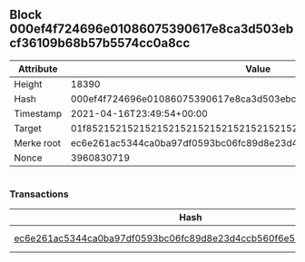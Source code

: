 ## Block 000ef4f724696e01086075390617e8ca3d503ebcf36109b68b57b5574cc0a8cc

Attribute | Value
--- | ---
Height | 18390
Hash | 000ef4f724696e01086075390617e8ca3d503ebcf36109b68b57b5574cc0a8cc
Timestamp | 2021-04-16T23:49:54+00:00
Target | 01f8521521521521521521521521521521521521521521521521521521521521
Merke root | ec6e261ac5344ca0ba97df0593bc06fc89d8e23d4ccb560f6e5b5fcb46d30494
Nonce | 3960830719

```

```

### Transactions

Hash | Amount
--- | ---
[ec6e261ac5344ca0ba97df0593bc06fc89d8e23d4ccb560f6e5b5fcb46d30494](ec6e261ac5344ca0ba97df0593bc06fc89d8e23d4ccb560f6e5b5fcb46d30494.md) | 10.00000000 SKEPTI 
